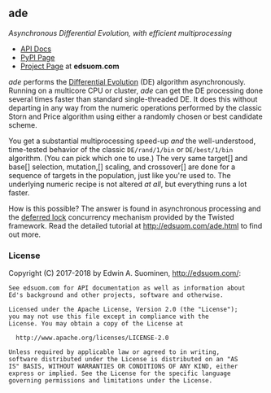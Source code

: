 ## ade
*Asynchronous Differential Evolution, with efficient multiprocessing*

* [API Docs](http://edsuom.com/ade/ade.html)
* [PyPI Page](https://pypi.python.org/pypi/ade/)
* [Project Page](http://edsuom.com/ade.html) at **edsuom.com**

*ade* performs the
[Differential Evolution](https://en.wikipedia.org/wiki/Differential_evolution)
(DE) algorithm asynchronously. Running on a multicore CPU or cluster,
*ade* can get the DE processing done several times faster than
standard single-threaded DE. It does this without departing in any way
from the numeric operations performed by the classic Storn and Price
algorithm using either a randomly chosen or best candidate scheme.
 
You get a substantial multiprocessing speed-up *and* the
well-understood, time-tested behavior of the classic `DE/rand/1/bin`
or `DE/best/1/bin` algorithm. (You can pick which one to use.) The
very same target[] and base[] selection, mutation,[] scaling, and
crossover[] are done for a sequence of targets in the population, just
like you're used to. The underlying numeric recipe is not altered *at
all*, but everything runs a lot faster.

How is this possible? The answer is found in asynchronous processing
and the
[deferred lock](https://twistedmatrix.com/documents/current/api/twisted.internet.defer.DeferredLock.html)
concurrency mechanism provided by the Twisted framework. Read the detailed tutorial at http://edsuom.com/ade.html to find out more.


### License

Copyright (C) 2017-2018 by Edwin A. Suominen,
<http://edsuom.com/>:

    See edsuom.com for API documentation as well as information about
    Ed's background and other projects, software and otherwise.
    
    Licensed under the Apache License, Version 2.0 (the "License");
    you may not use this file except in compliance with the
    License. You may obtain a copy of the License at
    
      http://www.apache.org/licenses/LICENSE-2.0
    
    Unless required by applicable law or agreed to in writing,
    software distributed under the License is distributed on an "AS
    IS" BASIS, WITHOUT WARRANTIES OR CONDITIONS OF ANY KIND, either
    express or implied. See the License for the specific language
    governing permissions and limitations under the License.
